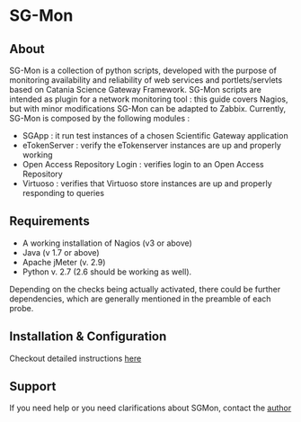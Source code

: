 # SG-Mon
## About

SG-Mon is a collection of python scripts, developed with the purpose of
monitoring availability and reliability of web services and portlets/servlets
based on Catania Science Gateway Framework. 
SG-Mon scripts are intended as plugin for a network monitoring tool :
this guide covers Nagios, but with minor modifications SG-Mon can be adapted to Zabbix.
Currently, SG-Mon is composed by the following modules : 

- SGApp : it run test instances of a chosen Scientific Gateway application
- eTokenServer : verify the eTokenserver instances are up and properly working 
- Open Access Repository Login : verifies login to an Open Access Repository
- Virtuoso : verifies that Virtuoso store instances are up and properly responding to queries


## Requirements

* A working installation of Nagios (v3 or above)
* Java (v 1.7 or above) 
* Apache jMeter (v. 2.9)
* Python v. 2.7 (2.6 should be working as well).

Depending on the checks being actually activated, there could be
further dependencies, which are generally mentioned in the preamble of each probe. 

## Installation & Configuration

Checkout detailed instructions [here](http://csgf.readthedocs.org/en/latest/sgmon/docs/index.html)

## Support 

If you need help or you need clarifications about SGMon, contact the [author](https://github.com/egiorgio "Author")
								   

